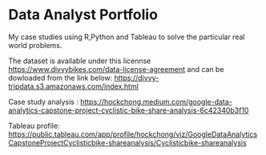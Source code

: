 
# Data Analyst Portfolio

My case studies using R,Python and Tableau to solve the particular real world problems. 

The dataset is available under this licennse https://www.divvybikes.com/data-license-agreement and can be dowloaded from the link below:
https://divvy-tripdata.s3.amazonaws.com/index.html


Case study analysis : https://hockchong.medium.com/google-data-analytics-capstone-project-cyclistic-bike-share-analysis-6c42340b3f10

Tableau profile: https://public.tableau.com/app/profile/hockchong/viz/GoogleDataAnalyticsCapstoneProjectCyclisticbike-shareanalysis/Cyclisticbike-shareanalysis


